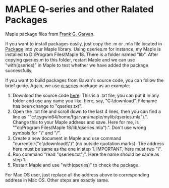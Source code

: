 # MAPLE Q-series and other Ralated Packages
Maple package files from [Frank G. Garvan](http://www.qseries.org/fgarvan/research.html).



If you want to install packages easily, just copy the .m or .mla file located in [Package](https://github.com/tarregahong/Maple_Package/tree/master/Package) into your Maple library. Using qseries.m for instance, my Maple is installed to D:\Program Files\Maple 18. There is a folder named "lib". After copying qseries.m to this folder, restart Maple and we can use "with(qseries)" in Maple to test whether we have added the package successfully.



If you want to build packages from Gavan's source code, you can follow the brief guide. Again, we use [ q-series](http://qseries.org/fgarvan/qmaple/qseries/index.html) package as an example:

1. Download the source code [here](http://qseries.org/fgarvan/qmaple/qseries/wprog-qseries-08-12-2016-HOMEPC.txt). This is a .txt file, you can put it in any folder and use any name you like, here, say, "C:\download\". Filename has been change to "qseries.txt".
2. Open the .txt file and scroll down to the last 4 lines, then you can find a line as ""c:\\cygwin64/home/fgarvan/maple/mylib/qseries.mla").". Change this to your Maple address and save. Here for me, is ""d:\\Program Files/Maple 18/lib/qseries.mla").". Don't use wrong symbols for "\\" and "/".
3. Create a new document in Maple and use command "currentdir("c:\\\download\\\\")" (no outside quotation marks). The address here must be same as the one in step 1. IMPORTANT, here must two "\\".
4. Run command "read "qseries.txt";". Here the name should be same as step 1.
5. Restart Maple and use "with(qseries)" to check the package.



For Mac OS user, just replace all the address above to corresponding address in Mac OS. Other steps are exactly same. 

